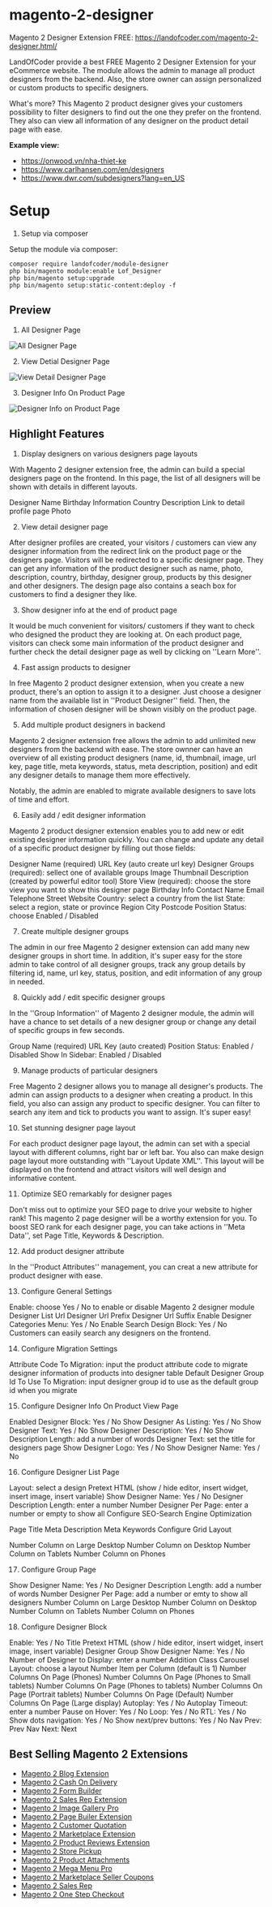 # magento-2-designer

Magento 2 Designer Extension FREE: https://landofcoder.com/magento-2-designer.html/

LandOfCoder provide a best FREE Magento 2 Designer Extension for your eCommerce website. The module allows the admin to manage all product designers from the backend. Also, the store owner can assign personalized or custom products to specific designers.

What's more? This Magento 2 product designer gives your customers possibility to filter designers to find out the one they prefer on the frontend. They also can view all information of any designer on the product detail page with ease.

**Example view:**
- https://onwood.vn/nha-thiet-ke
- https://www.carlhansen.com/en/designers
- https://www.dwr.com/subdesigners?lang=en_US

# Setup

 1. Setup via composer

Setup the module via composer:

    composer require landofcoder/module-designer
    php bin/magento module:enable Lof_Designer
    php bin/magento setup:upgrade
    php bin/magento setup:static-content:deploy -f

## Preview

1. All Designer Page

![All Designer Page](images/all_designer_page.png)

2. View Detial Designer Page

![View Detail Designer Page](images/view_detail_designer_page.png)

3. Designer Info On Product Page

![Designer Info on Product Page](images/product_detail_designer.png)

## Highlight Features

1. Display designers on various designers page layouts

With Magento 2 designer extension free, the admin can build a special designers page on the frontend. In this page, the list of all designers will be shown with details in different layouts.

Designer Name
Birthday Information
Country
Description
Link to detail profile page
Photo

2. View detail designer page

After designer profiles are created, your visitors / customers can view any designer information from the redirect link on the product page or the designers page. Visitors will be redirected to a specific designer page. They can get any information of the product designer such as name, photo, description, country, birthday, designer group, products by this designer and other designers. The design page also contains a seach box for customers to find a designer they like.

3. Show designer info at the end of product page

It would be much convenient for visitors/ customers if they want to check who designed the product they are looking at. On each product page, visitors can check some main information of the product designer and further check the detail designer page as well by clicking on ''Learn More''.

4. Fast assign products to designer

In free Magento 2 product designer extension, when you create a new product, there's an option to assign it to a designer. Just choose a designer name from the available list in ''Product Designer'' field. Then, the information of chosen designer will be shown visibly on the product page.

5. Add multiple product designers in backend

Magento 2 designer extension free allows the admin to add unlimited new designers from the backend with ease. The store ownner can have an overview of all existing product designers (name, id, thumbnail, image, url key, page title, meta keywords, status, meta description, position) and edit any designer details to manage them more effectively.

Notably, the admin are enabled to migrate available designers to save lots of time and effort.

6. Easily add / edit designer information

Magento 2 product designer extension enables you to add new or edit existing designer information quickly. You can change and update any detail of a specific product designer by filling out those fields:

Designer Name (required)
URL Key (auto create url key)
Designer Groups (required): sellect one of available groups
Image
Thumbnail
Description (created by powerful editor tool)
Store View (required): choose the store view you want to show this designer page
Birthday Info
Contact Name
Email
Telephone
Street
Website
Country: select a country from the list
State: select a region, state or province
Region
City
Postcode
Position
Status: choose Enabled / Disabled

7. Create multiple designer groups

The admin in our free Magento 2 designer extension can add many new designer groups in short time. In addition, it's super easy for the store admin to take control of all designer groups, track any group details by filtering id, name, url key, status, position, and edit information of any group in needed.

8. Quickly add / edit specific designer groups

In the ''Group Information'' of Magento 2 designer module, the admin will have a chance to set details of a new designer group or change any detail of specific groups in few seconds.

Group Name (required)
URL Key (auto created)
Position
Status: Enabled / Disabled
Show In Sidebar: Enabled / Disabled

9. Manage products of particular designers

Free Magento 2 designer allows you to manage all designer's products. The admin can assign products to a designer when creating a product. In this field, you also can assign any product to specific designer. You can filter to search any item and tick to products you want to assign. It's super easy!

10. Set stunning designer page layout

For each product designer page layout, the admin can set with a special layout with different columns, right bar or left bar. You also can make design page layout more outstanding with ''Layout Update XML''. This layout will be displayed on the frontend and attract visitors will well design and informative content.

11. Optimize SEO remarkably for designer pages

Don't miss out to optimize your SEO page to drive your website to higher rank! This magento 2 page designer will be a worthy extension for you. To boost SEO rank for each designer page, you can take actions in ''Meta Data'', set Page Title, Keywords & Description.

12. Add product designer attribute

In the ''Product Attributes'' management, you can creat a new attribute for product designer with ease.

13. Configure General Settings

Enable: choose Yes / No to enable or disable Magento 2 designer module
Designer List Url
Designer Url Prefix
Designer Url Suffix
Enable Designer Categories Menu: Yes / No
Enable Search Design Block: Yes / No
Customers can easily search any designers on the frontend.

14. Configure Migration Settings

Attribute Code To Migration: input the product attribute code to migrate designer information of products into designer table
Default Designer Group Id To Use To Migration: input designer group id to use as the default group id when you migrate

15. Configure Designer Info On Product View Page

Enabled Designer Block: Yes / No
Show Designer As Listing: Yes / No
Show Designer Text: Yes / No
Show Designer Description: Yes / No
Show Description Length: add a number of words
Designer Text: set the title for designers page
Show Designer Logo: Yes / No
Show Designer Name: Yes / No

16. Configure Designer List Page

Layout: select a design
Pretext HTML (show / hide editor, insert widget, insert image, insert variable)
Show Designer Name: Yes / No
Designer Description Length: enter a number
Number Designer Per Page: enter a number or empty to show all
Configure SEO-Search Engine Optimization

Page Title
Meta Description
Meta Keywords
Configure Grid Layout

Number Column on Large Desktop
Number Column on Desktop Number Column on Tablets Number Column on Phones

17. Configure Group Page

Show Designer Name: Yes / No
Designer Description Length: add a number of words
Number Designer Per Page: add a number or emty to show all designers
Number Column on Large Desktop
Number Column on Desktop
Number Column on Tablets
Number Column on Phones

18. Configure Designer Block

Enable: Yes / No
Title
Pretext HTML (show / hide editor, insert widget, insert image, insert variable)
Designer Group
Show Designer Name: Yes / No
Number of Designer to Display: enter a number
Addition Class
Carousel Layout: choose a layout
Number Item per Column (default is 1)
Number Columns On Page (Phones)
Number Columns On Page (Phones to Small tablets)
Number Columns On Page (Phones to tablets)
Number Columns On Page (Portrait tablets)
Number Columns On Page (Default)
Number Columns On Page (Large display)
Autoplay: Yes / No
Autoplay Timeout: enter a number
Pause on Hover: Yes / No
Loop: Yes / No
RTL: Yes / No
Show dots navigation: Yes / No
Show next/prev buttons: Yes / No
Nav Prev: Prev
Nav Next: Next

## Best Selling Magento 2 Extensions

<ul><li><a href="https://landofcoder.com/magento-2-blog-extension.html/">Magento 2 Blog Extension </a></li><li><a href="https://landofcoder.com/magento-2-cash-on-delivery-extension.html/">Magento 2 Cash On Delivery</a></li><li><a href="https://landofcoder.com/magento-2-form-builder.html/">Magento 2 Form Builder</a></li><li><a href="https://landofcoder.com/magento-2-sales-rep-extension.html/">Magento 2 Sales Rep Extension</a></li><li><a href="https://landofcoder.com/magento-2-image-gallery-pro.html">Magento 2 Image Gallery Pro</a></li><li><a href="https://landofcoder.com/magento-2-page-builder.html/">Magento 2 Page Builer Extension</a></li><li><a href="https://landofcoder.com/magento-2-quote-extension.html">Magento 2 Customer Quotation</a></li><li><a href="https://landofcoder.com/magento-2-marketplace-extension.html">Magento 2 Marketplace Extension</a></li><li><a href="https://landofcoder.com/advanced-magento-2-product-reviews.html/">Magento 2 Product Reviews Extension</a></li><li><a href="https://landofcoder.com/magento-2-store-pickup.html/">Magento 2 Store Pickup</a> </li><li><a href="https://landofcoder.com/magento-2-product-attachments.html/">Magento 2 Product Attachments</a></li><li><a href="https://landofcoder.com/magento-2-mega-menu-pro.html">Magento 2 Mega Menu Pro</a></li><li><a href="https://landofcoder.com/magento-2-marketplace-seller-coupons.html/">Magento 2 Marketplace Seller Coupons</a></li><li><a href="https://landofcoder.com/magento-2-sales-rep-extension.html/">Magento 2 Sales Rep</a></li>
<li><a href="https://landofcoder.com/magento-2-one-step-checkout.html/">Magento 2 One Step Checkout</a></li></ul>
